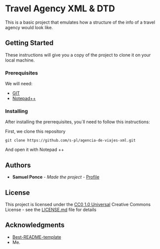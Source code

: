 # Travel Agency XML & DTD
This is a basic project that emulates how a structure of the info of a travel agency would look like.


## Getting Started

These instructions will give you a copy of the project to clone it on your local machine.

### Prerequisites

We will need:
- [GIT](https://git-scm.com/)
- [Notepad++](https://notepad-plus-plus.org/)

### Installing

After installing the prerrequisites, you´ll need to follow this instructions:

First, we clone this repository

    git clone https://github.com/s-pl/agencia-de-viajes-xml.git 

And open it with Notepad ++










## Authors

  - **Samuel Ponce** - *Made the project* -
    [Profile](https://github.com/s-pl)



## License

This project is licensed under the [CC0 1.0 Universal](LICENSE.md)
Creative Commons License - see the [LICENSE.md](LICENSE.md) file for
details

## Acknowledgments

  - [Best-README-template](https://github.com/othneildrew/Best-README-Template)
  - Me.
